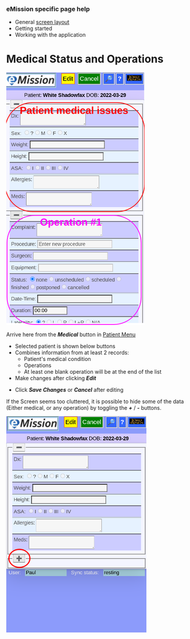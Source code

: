 ### eMission specific page help
* General [screen layout](GeneralLayout.md)
* Getting started
* Working with the application


# Medical Status and Operations

![](../images/PatientMed1.png)

Arrive here from the *__Medical__* button in 
[Patient Menu](PatientPhoto.md)

* Selected patient is shown below buttons
* Combines information from at least 2 records:
  * Patient's medical condition
  * Operations
  * At least one blank operation will be at the end of the list
* Make changes after clicking *__Edit__* 
+ Click *__Save Changes__* or *__Cancel__* after editing 

If the Screen seems too cluttered, it is possible to hide some of the data (Either medical, or any operation) by toggling the *__+__* / *__-__* buttons.

![](../images/PatientMed2.png)

